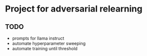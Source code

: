 # Project for adversarial relearning

## TODO
- prompts for llama instruct
- automate hyperparameter sweeping
- automate training until threshold
